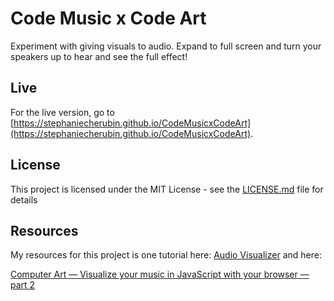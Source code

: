 # Code Music x Code Art
Experiment with giving visuals to audio. 
Expand to full screen and turn your speakers up to hear and see the full effect!

## Live
For the live version, go to [https://stephaniecherubin.github.io/CodeMusicxCodeArt](https://stephaniecherubin.github.io/CodeMusicxCodeArt).

## License

This project is licensed under the MIT License - see the [LICENSE.md](LICENSE.md) file for details

## Resources
My resources for this project is one tutorial here: [Audio Visualizer](https://www.kkhaydarov.com/audio-visualizer/)
and here:

[Computer Art — Visualize your music in JavaScript with your browser — part 2](https://medium.com/@duraraxbaccano/computer-art-visualize-your-music-in-javascript-with-your-browser-part-2-fa1a3b73fdc6)